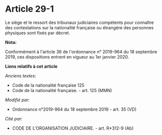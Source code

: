 # Article 29-1

Le siège et le ressort des tribunaux judiciaires compétents pour connaître des contestations sur la nationalité française ou
étrangère des personnes physiques sont fixés par décret.

**Nota:**

Conformément à l'article 36 de l'ordonnance n° 2019-964 du 18 septembre 2019, ces dispositions entrent en vigueur au 1er
janvier 2020.

**Liens relatifs à cet article**

_Anciens textes_:

  - Code de la nationalité française 125
  - Code de la nationalité française. - art. 125 (MMN)

_Modifié par_:

  - Ordonnance n°2019-964 du 18 septembre 2019 - art. 35 (VD)

_Cité par_:

  - CODE DE L'ORGANISATION JUDICIAIRE. - art. R*312-9 (Ab)
